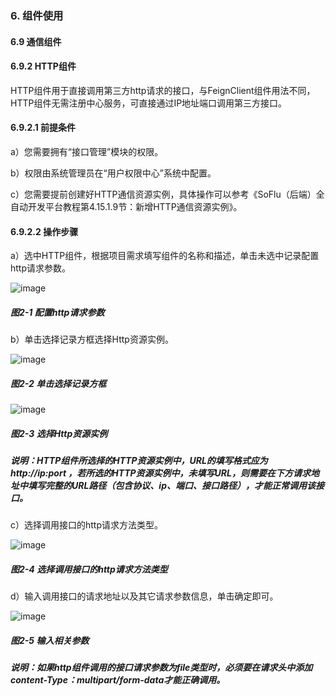 ### 6. 组件使用

#### 6.9 通信组件

#### 6.9.2 HTTP组件

HTTP组件用于直接调用第三方http请求的接口，与FeignClient组件用法不同，HTTP组件无需注册中心服务，可直接通过IP地址端口调用第三方接口。

#### 6.9.2.1 前提条件

a）您需要拥有“接口管理”模块的权限。

b）权限由系统管理员在“用户权限中心”系统中配置。

c）您需要提前创建好HTTP通信资源实例，具体操作可以参考《SoFlu（后端）全自动开发平台教程第4.15.1.9节：新增HTTP通信资源实例》。

#### 6.9.2.2 操作步骤

a）选中HTTP组件，根据项目需求填写组件的名称和描述，单击未选中记录配置http请求参数。

![image](https://user-images.githubusercontent.com/79617492/210334064-12f5181f-b734-4847-8757-25b5cd71d757.png)

##### 图2-1 配置http请求参数

b）单击选择记录方框选择Http资源实例。

![image](https://user-images.githubusercontent.com/79617492/210334079-38385d6a-89b5-43e0-aa5b-5c885d213b81.png)

##### 图2-2 单击选择记录方框

![image](https://user-images.githubusercontent.com/79617492/210334123-1c9c7811-d24b-4dc0-bf0a-1aa60da04e1d.png)

##### 图2-3 选择Http资源实例

##### 说明：HTTP组件所选择的HTTP资源实例中，URL的填写格式应为 http://ip:port ，若所选的HTTP资源实例中，未填写URL，则需要在下方请求地址中填写完整的URL路径（包含协议、ip、端口、接口路径），才能正常调用该接口。

c）选择调用接口的http请求方法类型。

![image](https://user-images.githubusercontent.com/79617492/210334226-3cec0cbd-5626-4ef2-8216-834387ec1595.png)

##### 图2-4 选择调用接口的http请求方法类型

d）输入调用接口的请求地址以及其它请求参数信息，单击确定即可。

![image](https://user-images.githubusercontent.com/79617492/210334238-3f177ad2-65a3-4cc5-9fe7-9e6863701e56.png)

##### 图2-5 输入相关参数

##### 说明：如果http组件调用的接口请求参数为file类型时，必须要在请求头中添加content-Type：multipart/form-data才能正确调用。
